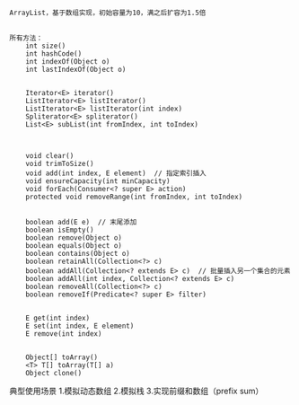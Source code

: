     ArrayList，基于数组实现，初始容量为10，满之后扩容为1.5倍
    
    
    所有方法：
        int size()
        int hashCode()
        int indexOf(Object o)
        int lastIndexOf(Object o)


        Iterator<E> iterator()
        ListIterator<E> listIterator()
        ListIterator<E> listIterator(int index)
        Spliterator<E> spliterator()
        List<E> subList(int fromIndex, int toIndex)



        void clear()
        void trimToSize()
        void add(int index, E element)  // 指定索引插入
        void ensureCapacity(int minCapacity)
        void forEach(Consumer<? super E> action)
        protected void removeRange(int fromIndex, int toIndex)


        boolean add(E e)  // 末尾添加
        boolean isEmpty()
        boolean remove(Object o)
        boolean equals(Object o)
        boolean contains(Object o) 
        boolean retainAll(Collection<?> c)
        boolean addAll(Collection<? extends E> c)  // 批量插入另一个集合的元素
        boolean addAll(int index, Collection<? extends E> c)
        boolean removeAll(Collection<?> c)
        boolean removeIf(Predicate<? super E> filter)
        

        E get(int index)
        E set(int index, E element)
        E remove(int index)

        
        Object[] toArray()
        <T> T[] toArray(T[] a)
        Object clone()
        
       
    

典型使用场景
    1.模拟动态数组
    2.模拟栈
    3.实现前缀和数组（prefix sum）
